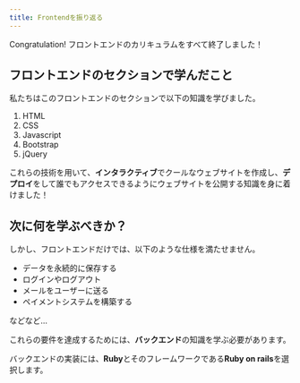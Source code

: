 ```yaml
---
title: Frontendを振り返る
---
```


Congratulation! フロントエンドのカリキュラムをすべて終了しました！

## フロントエンドのセクションで学んだこと

私たちはこのフロントエンドのセクションで以下の知識を学びました。

1. HTML
2. CSS
3. Javascript
4. Bootstrap
5. jQuery

これらの技術を用いて、**インタラクティブ**でクールなウェブサイトを作成し、**デプロイ**をして誰でもアクセスできるようにウェブサイトを公開する知識を身に着けました！

## 次に何を学ぶべきか？

しかし、フロントエンドだけでは、以下のような仕様を満たせません。

- データを永続的に保存する
- ログインやログアウト
- メールをユーザーに送る
- ペイメントシステムを構築する

などなど...

これらの要件を達成するためには、**バックエンド**の知識を学ぶ必要があります。

バックエンドの実装には、**Ruby**とそのフレームワークである**Ruby on rails**を選択します。